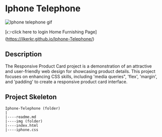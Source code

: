 <h1>Iphone Telephone</h1>

![Iphone telephone gif](./img/Iphone-Telephone.gif)

[👉click here to login Home Furnishing Page] (https://ilkerkr.github.io/Iphone-Telephone/)

<h2>Description</h2>

<p>The Responsive Product Card project is a demonstration of an attractive and user-friendly web design for showcasing product details. This project focuses on enhancing CSS skills, including 'media queries", 'flex', 'margin', and 'padding' to create a responsive product card interface.</p>

<h2>Project Skeleton</h2>

```
Iphone-Telephone (folder)
|
|----readme.md
|----img (folder)
|----index.html
|----iphone.css
```
